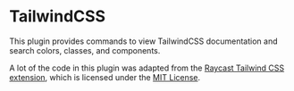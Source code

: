# TailwindCSS

This plugin provides commands to view TailwindCSS documentation and search colors, classes, and components.

A lot of the code in this plugin was adapted from the [Raycast Tailwind CSS extension](https://github.com/raycast/extensions/tree/main/extensions/tailwindcss), which is licensed under the [MIT License](https://github.com/raycast/extensions/blob/075164f28bbd384e938992834b2fb82f6b7379b3/extensions/tailwindcss/package.json#L10).
